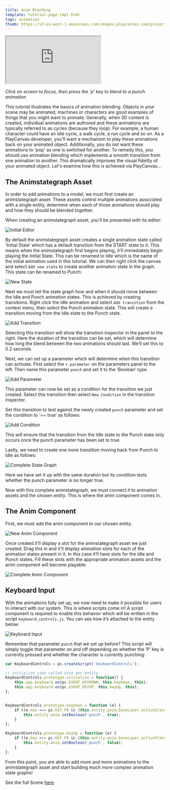 ```yaml
---
title: Anim Blending
template: tutorial-page.tmpl.html
tags: animation
thumb: https://s3-eu-west-1.amazonaws.com/images.playcanvas.com/projects/12/405874/A8B1FE-image-75.jpg
---
```


<iframe src="https://playcanv.as/p/HI8kniOx/" ></iframe>

*Click on screen to focus, then press the 'p' key to blend to a punch animation*

This tutorial illustrates the basics of animation blending.
Objects in your scene may be animated; machines or characters are good examples of things that you might want to animate. Generally, when 3D content is created, individual animations are authored and these animations are typically referred to as cycles (because they loop). For example, a human character could have an idle cycle, a walk cycle, a run cycle and so on. As a PlayCanvas developer, you'll want a mechanism to play these animations back on your animated object. Additionally, you do not want these animations to 'pop' as one is switched for another. To remedy this, you should use animation blending which implements a smooth transition from one animation to another. This dramatically improves the visual fidelity of your animated object.
Let's examine how this is achieved via PlayCanvas...

## The Animstategraph Asset

In order to add animations to a model, we must first create an animstategraph asset. These assets control multiple animations associated with a single entity, determine when each of those animations should play and how they should be blended together.

When creating an animstategraph asset, you’ll be presented with its editor:

![Initial Editor][1]

By default the animstategraph asset creates a single animation state called ‘Initial State’ which has a default transition from the START state to it. This means when the animstategraph first begins playing, it’ll immediately begin playing the Initial State. This can be renamed to Idle which is the name of the initial animation used in this tutorial. We can then right click the canvas and select `Add new state` to create another animation state in the graph. This state can be renamed to Punch:

![New State][2]

Next we must tell the state graph how and when it should move between the Idle and Punch animation states. This is achieved by creating transitions. Right click the Idle animation and select `Add transition` from the context menu, then select the Punch animation state. This will create a transition moving from the Idle state to the Punch state.

![Add Transition][3]

Selecting this transition will show the transition inspector in the panel to the right. Here the duration of the transition can be set, which will determine how long the blend between the two animations should last. We’ll set this to 0.2 seconds.

Next, we can set up a parameter which will determine when this transition can activate. First select the `+ parameter` on the parameters panel to the left. Then name this parameter `punch` and set it to the ‘Boolean’ type.

![Add Parameter][4]

This parameter can now be set as a condition for the transition we just created. Select this transition then select `New Condition` in the transition inspector.

Set this transition to test against the newly created `punch` parameter and set the condition to ‘== true’ as follows:

![Add Condition][5]

This will ensure that the transition from the Idle state to the Punch state only occurs once the punch parameter has been set to true.

Lastly, we need to create one more transition moving back from Punch to Idle as follows:

![Complete State Graph][6]

Here we have set it up with the same duration but its condition tests whether the punch parameter is no longer true.

Now with this complete animstategraph, we must connect it to animation assets and the chosen entity. This is where the anim component comes in.

## The Anim Component 

First, we must add the anim component to our chosen entity.

![New Anim Component][7]

Once created it’ll display a slot for the animstategraph asset we just created. Drag this in and it’ll display animation slots for each of the animation states present in it. In this case it’ll have slots for the Idle and Punch states. Fill these slots with the appropriate animation assets and the anim component will become playable:

![Complete Anim Component][8]

## Keyboard Input

With the animations fully set up, we now need to make it possible for users to interact with our system. This is where scripts come in! A script component is required to enable this behavior which will be written in the script `keyboard_controls.js`. You can see how it’s attached to the entity below:

![Keyboard Input][9]

Remember that parameter `punch` that we set up before? This script will simply toggle that parameter on and off depending on whether the ‘P’ key is currently pressed and whether the character is currently punching:

```javascript
var KeyboardControls = pc.createScript('keyboardControls');

// initialize code called once per entity
KeyboardControls.prototype.initialize = function() {
    this.app.keyboard.on(pc.EVENT_KEYDOWN, this.keyDown, this);
    this.app.keyboard.on(pc.EVENT_KEYUP, this.keyUp, this);
};


KeyboardControls.prototype.keyDown = function (e) {
    if ((e.key === pc.KEY_P) && (this.entity.anim.baseLayer.activeState !== 'Punch')) {
        this.entity.anim.setBoolean('punch', true);
    }
};

KeyboardControls.prototype.keyUp = function (e) {
    if ((e.key === pc.KEY_P) && (this.entity.anim.baseLayer.activeState === 'Punch')) {
        this.entity.anim.setBoolean('punch', false);
    }
};
```

From this point, you are able to add more and more animations to the animstategraph asset and start building much more complex animation state graphs!

See the full Scene [here](https://playcanvas.com/editor/scene/1065029)

[1]: /images/tutorials/anim_blending/initial_editor.png
[2]: /images/tutorials/anim_blending/new_state.gif
[3]: /images/tutorials/anim_blending/add_transition.gif
[4]: /images/tutorials/anim_blending/add_parameter.png
[5]: /images/tutorials/anim_blending/add_condition.png
[6]: /images/tutorials/anim_blending/complete_state_graph.png
[7]: /images/tutorials/anim_blending/new_anim_component.png
[8]: /images/tutorials/anim_blending/complete_anim_component.png
[9]: /images/tutorials/anim_blending/keyboard_input.png
